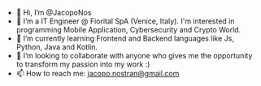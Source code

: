 - 👋 Hi, I’m @JacopoNos
- 👀 I’m a IT Engineer @ Fiorital SpA (Venice, Italy). I'm interested in programming Mobile Application, Cybersecurity and Crypto World.
- 🌱 I’m currently learning Frontend and Backend languages like Js, Python, Java and Kotlin. 
- 💞️ I’m looking to collaborate with anyone who gives me the opportunity to transform my passion into my work :)
- 📫 How to reach me: jacopo.nostran@gmail.com

<!---
JacopoNos/JacopoNos is a ✨ special ✨ repository because its `README.md` (this file) appears on your GitHub profile.
You can click the Preview link to take a look at your changes.
--->
